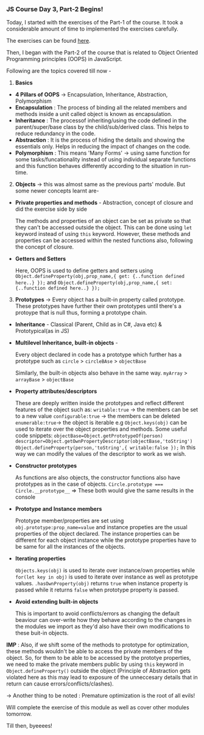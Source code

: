 ### JS Course Day 3, Part-2 Begins!

Today, I started with the exercises of the Part-1 of the course. It took a considerable amount of time to implemented the exercises carefully.

The exercises can be found [here](https://github.com/jazzcodes/JSCourse).

Then, I began with the Part-2 of the course that is related to Object Oriented Programming principles (OOPS) in JavaScript.

Following are the topics covered till now -

1. **Basics**
- **4 Pillars of OOPS** -> Encapsulation, Inheritance, Abstraction, Polymorphism
- **Encapsulation** : The process of binding all the related members and methods inside a unit called object is known as encapsulation.
- **Inheritance** : The processof inheriting/using the code defined in the parent/super/base class by the child/sub/derived class. This helps to reduce redundancy in the code.
- **Abstraction** : It is the process of hiding the details and showing the essentials only. Helps in reducing the impact of changes on the code.
- **Polymorphism** : This means 'Many Forms' -> using same function for some tasks/funcationality instead of using individual separate functions and this function behaves differently according to the situation in run-time.

2. **Objects** -> this was almost same as the previous parts' module. But some newer concepts learnt are-
- **Private properties and methods** - Abstraction, concept of closure and did the exercise side by side
 
  The methods and properties of an object can be set as private so that they can't be accessed outside the object. This can be done using `let` keyword instead of    using `this` keyword. However, these methods and properties can be accessed within the nested functions also, following the concept of closure.
  
- **Getters and Setters**
  
    Here, OOPS is used to define getters and setters using `Object.defineProperty(obj,prop_name,{ get: {..function defined here..} });` and `Object.defineProperty(obj,prop_name,{ set: {..function defined here..} });`

3. **Prototypes** -> Every object has a built-in property called prototype. These prototypes have further their own prototypes until there's a protoype that is null thus, forming a prototype chain.
- **Inheritance** - Classical (Parent, Child as in C#, Java etc) & Prototypical(as in JS)
- **Multilevel Inheritance, built-in objects** - 
    
    Every object declared in code has a prototype which further has a prototype such as 
    `circle` > `circleBAse` > `objectBase`
    
    Similarly, the built-in objects also behave in the same way.
    `myArray` > `arrayBase` > `objectBase`
    
- **Property attributes/descriptors**

   These are deeply written inside the prototypes and reflect different features of the object such as:
   `writable:true` -> the members can be set to a new value
   `configurable:true` -> the members can be deleted
   `enumerable:true`-> the object is iterable e.g `Object.keys(obj)` can be used to iterate over the object properties and methods.
    Some useful code snippets:
    `objectBase=Object.getPrototypeOf(person)
     descriptor=Object.getOwnPropertyDescriptor(objectBase,'toString')
     Object.defineProperty(person,'toString',{
     writable:false
     });`
     In this way we can modify the values of the descriptor to work as we wish.
     
    
- **Constructor prototypes** 
    
    As functions are also objects, the constructor functions also have prototypes as in the case of objects.
    `Circle.prototype === Circle.__prototype__` => These both would give the same results in the console
     
- **Prototype and Instance members**

    Prototype member/properties are set using `obj.prototype:prop_name=value` and instance propeties are the usual properties of the object declared.
    The instance properties can be different for each object instance while the prototype properties have to be same for all the instances of the objects.

    
- **Iterating properties** 

  `Objects.keys(obj)` is used to iterate over instance/own properties while `for(let key in obj)` is used to iterate over instance as well as prototype values.        `.hasOwnProperty(obj)` returns `true` when instance property is passed while it returns `false` when prototype property is passed.

- **Avoid extending built-in objects**

   This is important to avoid conflicts/errors as changing the default beaviour can over-write how they behave according to the changes in the modules we import as they'd also have their own modifications to these buit-in objects.

**IMP** : Also, if we shift some of the methods to prototype for optimization, these methods wouldn't be able to access the private members of the object. So, for them to be able to be accessed by the prototye properties, we need to make the private members public by using `this` keyword in `Object.defineProperty()` outside the object (Principle of Abstraction gets violated here as this may lead to exposure of the unneccesary details that in return can cause errors/conflicts/clashes).

-> Another thing to be noted : Premature optimization is the root of all evils!

Will complete the exercise of this module as well as cover other modules tomorrow.

Till then, byeeees!

